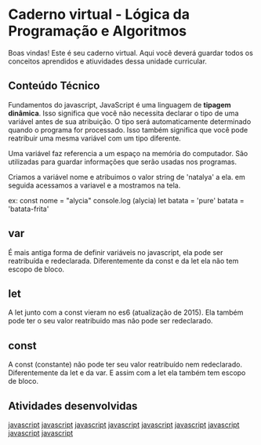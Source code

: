 # Caderno virtual - Lógica da Programação e Algoritmos
Boas vindas! Este é seu caderno virtual. Aqui você deverá guardar todos os conceitos aprendidos e atiuvidades dessa unidade curricular. 


## Conteúdo Técnico

Fundamentos do javascript, JavaScript é uma linguagem de __tipagem dinâmica__.
Isso significa que você não necessita declarar o tipo de uma variável antes de sua atribuição.
O tipo será automaticamente determinado quando o programa for processado.
Isso também significa que você pode reatribuir uma mesma variável com um tipo diferente.

Uma variável faz referencia a um espaço na memória do computador.
São utilizadas para guardar informações que serão usadas nos programas.

Criamos a variável nome e atribuimos o valor string de 'natalya' a ela.
em seguida acessamos a variavel e a mostramos na tela.

ex: 
const nome = "alycia"
console.log (alycia)
let batata = 'pure'
batata = 'batata-frita'
## var

É  mais antiga forma de definir variáveis no javascript, ela pode ser reatribuída e redeclarada. 
Diferentemente da const e da let ela não tem escopo de bloco.

## let

A let junto com a const vieram no es6 (atualização de 2015).
Ela também pode ter o seu valor reatribuido mas não pode ser redeclarado.

## const

A const (constante) não pode ter seu valor reatribuído nem redeclarado.
Diferentemente da let e da var. E assim com a let ela também tem escopo de bloco.


## Atividades desenvolvidas
[javascript](https://codepen.io/alyrdx29/pen/YzoEPNy)
[javascript](https://codepen.io/alyrdx29/pen/WNqXvrY)
[javascript](https://codepen.io/alyrdx29/pen/wvLyYJr)
[javascript](https://codepen.io/alyrdx29/pen/OJervQe)
[javascript](https://codepen.io/alyrdx29/pen/WNqYbLK)
[javascript](https://codepen.io/alyrdx29/pen/BagYqWd)
[javascript](https://codepen.io/alyrdx29/pen/YzoYdeK)
[javascript](https://codepen.io/alyrdx29/pen/rNEYdVj)
[javascript](https://codepen.io/alyrdx29/pen/gONXoZR)
